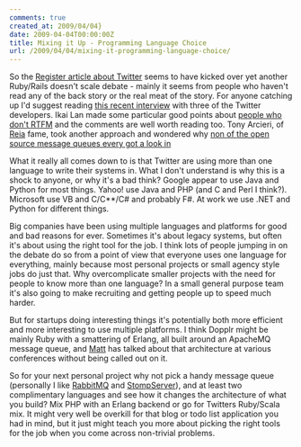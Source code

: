 ```yaml
---
comments: true
created_at: 2009/04/04}
date: 2009-04-04T00:00:00Z
title: Mixing it Up - Programming Language Choice
url: /2009/04/04/mixing-it-programming-language-choice/
---
```


So the [Register article about Twitter](http://www.theregister.co.uk/2009/04/01/twitter_on_scala/) seems to have kicked over yet another Ruby/Rails doesn't scale debate - mainly it seems from people who haven't read any of the back story or the real meat of the story. For anyone catching up I'd suggest reading [this recent interview](http://www.artima.com/scalazine/articles/twitter_on_scala.html) with three of the Twitter developers. Ikai Lan made some particular good points about [people who don't RTFM](http://ikaisays.com/2009/04/02/twitter-ruby-on-rails-scala-and-people-who-dont-rtfa/) and the comments are well worth reading too. Tony Arcieri, of [Reia](http://wiki.reia-lang.org/) fame, took another approach and wondered why [non of the open source message queues every got a look in](http://unlimitednovelty.com/2009/04/twitter-blaming-ruby-for-their-mistakes.html)

What it really all comes down to is that Twitter are using more than one language to write their systems in. What I don't understand is why this is a shock to anyone, or why it's a bad think? Google appear to use Java and Python for most things. Yahoo! use Java and PHP (and C and Perl I think?). Microsoft use VB and C/C**/C\# and probably F\#. At work we use .NET and Python for different things.

Big companies have been using multiple languages and platforms for good and bad reasons for ever. Sometimes it's about legacy systems, but often it's about using the right tool for the job. I think lots of people jumping in on the debate do so from a point of view that everyone uses one language for everything, mainly because most personal projects or small agency style jobs do just that. Why overcomplicate smaller projects with the need for people to know more than one language? In a small general purpose team it's also going to make recruiting and getting people up to speed much harder.

But for startups doing interesting things it's potentially both more efficient and more interesting to use multiple platforms. I think Dopplr might be mainly Ruby with a smattering of Erlang, all built around an ApacheMQ message queue, and [Matt](http://www.hackdiary.com/) has talked about that architecture at various conferences without being called out on it.

So for your next personal project why not pick a handy message queue (personally I like [RabbitMQ](http://www.rabbitmq.com/) and [StompServer](http://stompserver.rubyforge.org/)), and at least two complimentary languages and see how it changes the architecture of what you build? Mix PHP with an Erlang backend or go for Twitters Ruby/Scala mix. It might very well be overkill for that blog or todo list application you had in mind, but it just might teach you more about picking the right tools for the job when you come across non-trivial problems.
